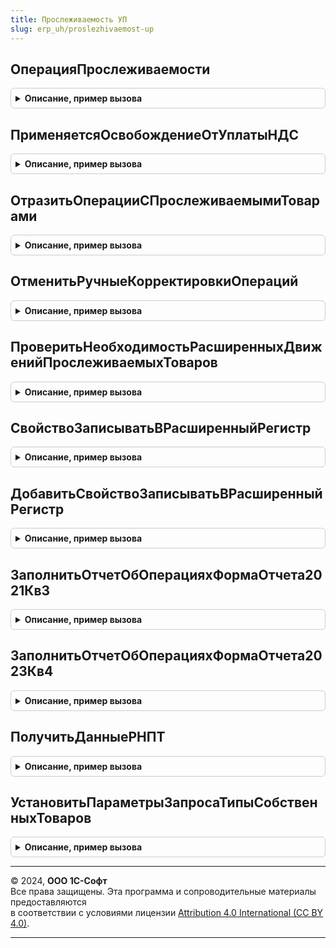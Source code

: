 ```yaml
---
title: Прослеживаемость УП
slug: erp_uh/proslezhivaemost-up
---
```



## ОперацияПрослеживаемости
<details style="margin: 1em 0; padding: 0.5em; border: 1px solid #ccc; border-radius: 6px;">

<summary style="font-weight: bold; cursor: pointer;">Описание, пример вызова</summary>

```bsl

//++ НЕ УТ

// Метод возвращает ссылку на элемент справочника КодыОперацийПрослеживаемости по коду
//
// Параметры:
//  КодОперации - Строка - Код операции
//
// Возвращаемое значение:
//  СправочникСсылка.КодыОперацийПрослеживаемости - Операция прослеживаемости
//
Функция ОперацияПрослеживаемости(КодОперации = "") Экспорт
```

Пример вызова
```bsl
Результат = ПрослеживаемостьУП.ОперацияПрослеживаемости(КодОперации);
```
</details>

## ПрименяетсяОсвобождениеОтУплатыНДС
<details style="margin: 1em 0; padding: 0.5em; border: 1px solid #ccc; border-radius: 6px;">

<summary style="font-weight: bold; cursor: pointer;">Описание, пример вызова</summary>

```bsl

// Применяется освобождение от уплаты НДС.
//
// Параметры:
//  Организация - СправочникСсылка.Организации
//  Дата - Дата
//
// Возвращаемое значение:
//  Булево - Применяется освобождение от уплаты НДС
Функция ПрименяетсяОсвобождениеОтУплатыНДС(Организация, Дата) Экспорт
```

Пример вызова
```bsl
Результат = ПрослеживаемостьУП.ПрименяетсяОсвобождениеОтУплатыНДС(Организация, Дата)  
```
</details>

## ОтразитьОперацииСПрослеживаемымиТоварами
<details style="margin: 1em 0; padding: 0.5em; border: 1px solid #ccc; border-radius: 6px;">

<summary style="font-weight: bold; cursor: pointer;">Описание, пример вызова</summary>

```bsl

// Метод подписки на событие, отслеживающий изменение регистров товары организаций и товары переданных на комиссию.
//
// Параметры:
//  Источник - РегистрНакопленияНаборЗаписей.ТоварыОрганизаций, РегистрНакопленияНаборЗаписей.ТоварыПереданныеНаКомиссию - набор записей регистра накоплений
//  Отказ - Булево - Отказ
//  Замещение - Булево - Замещение
//
Процедура ОтразитьОперацииСПрослеживаемымиТоварами(Источник, Отказ, Замещение) Экспорт
```

Пример вызова
```bsl
ПрослеживаемостьУП.ОтразитьОперацииСПрослеживаемымиТоварами(Источник, Отказ, Замещение) 
```
</details>

## ОтменитьРучныеКорректировкиОпераций
<details style="margin: 1em 0; padding: 0.5em; border: 1px solid #ccc; border-radius: 6px;">

<summary style="font-weight: bold; cursor: pointer;">Описание, пример вызова</summary>

```bsl

// Выполняет отмену ручных корректировок в регистре операций с прослеживаемыми товарами.
//
// Параметры:
//  СписокДокументов - Массив - Список документов
//
Процедура ОтменитьРучныеКорректировкиОпераций(СписокДокументов) Экспорт
```

Пример вызова
```bsl
ПрослеживаемостьУП.ОтменитьРучныеКорректировкиОпераций(СписокДокументов) 
```
</details>

## ПроверитьНеобходимостьРасширенныхДвиженийПрослеживаемыхТоваров
<details style="margin: 1em 0; padding: 0.5em; border: 1px solid #ccc; border-radius: 6px;">

<summary style="font-weight: bold; cursor: pointer;">Описание, пример вызова</summary>

```bsl

// Проверяет, есть ли необходимость в расширенных движениях прослеживаемых товаров. Записываем в расширенный регистр данные,
// если есть строки с различным отражением в отчетности, или если заполнены идентификаторы строк - в этом случае пишем все данные в расширенный регистр
//
// Параметры:
//  ТаблицаДвижений - ТаблицаЗначений - Движения в Регистр Накопления Операции с ПТ расширенный
//	Движения - КоллекцияДвижений - коллекция наборов записей движений документа
//
// Возвращаемое значение:
//  Булево
//
Функция ПроверитьНеобходимостьРасширенныхДвиженийПрослеживаемыхТоваров(ТаблицаДвижений, Движения) Экспорт
```

Пример вызова
```bsl
Результат = ПрослеживаемостьУП.ПроверитьНеобходимостьРасширенныхДвиженийПрослеживаемыхТоваров(ТаблицаДвижений, Движения) 
```
</details>

## СвойствоЗаписыватьВРасширенныйРегистр
<details style="margin: 1em 0; padding: 0.5em; border: 1px solid #ccc; border-radius: 6px;">

<summary style="font-weight: bold; cursor: pointer;">Описание, пример вызова</summary>

```bsl

// Возвращает имя свойства записи расширенных движений прослеживаемых товаров
//
// Возвращаемое значение:
//  Строка
//
Функция СвойствоЗаписыватьВРасширенныйРегистр() Экспорт
```

Пример вызова
```bsl
Результат = ПрослеживаемостьУП.СвойствоЗаписыватьВРасширенныйРегистр() 
```
</details>

## ДобавитьСвойствоЗаписыватьВРасширенныйРегистр
<details style="margin: 1em 0; padding: 0.5em; border: 1px solid #ccc; border-radius: 6px;">

<summary style="font-weight: bold; cursor: pointer;">Описание, пример вызова</summary>

```bsl

// Добавляет свойство записи расширенных движений прослеживаемых товаров
//
// Параметры:
//  ДокументОбъект - ДокументОбъект - Записываемый документ
//  ЗначениеСвойства - Булево - Признак необходимости записи движений в расширенный регистр
//
Процедура ДобавитьСвойствоЗаписыватьВРасширенныйРегистр(ДокументОбъект, Знач ЗначениеСвойства = Истина) Экспорт
```

Пример вызова
```bsl
ПрослеживаемостьУП.ДобавитьСвойствоЗаписыватьВРасширенныйРегистр(ДокументОбъект, ЗначениеСвойства);
```
</details>

## ЗаполнитьОтчетОбОперацияхФормаОтчета2021Кв3
<details style="margin: 1em 0; padding: 0.5em; border: 1px solid #ccc; border-radius: 6px;">

<summary style="font-weight: bold; cursor: pointer;">Описание, пример вызова</summary>

```bsl

// Выполняет подготовку и заполнение данных для регламентированного отчета.
//
// Параметры:
//  ПараметрыОтчета - Структура - Параметры отчета
//  Контейнер - Структура - Контейнер
//
Процедура ЗаполнитьОтчетОбОперацияхФормаОтчета2021Кв3(ПараметрыОтчета, Контейнер) Экспорт
```

Пример вызова
```bsl
ПрослеживаемостьУП.ЗаполнитьОтчетОбОперацияхФормаОтчета2021Кв3(ПараметрыОтчета, Контейнер) 
```
</details>

## ЗаполнитьОтчетОбОперацияхФормаОтчета2023Кв4
<details style="margin: 1em 0; padding: 0.5em; border: 1px solid #ccc; border-radius: 6px;">

<summary style="font-weight: bold; cursor: pointer;">Описание, пример вызова</summary>

```bsl

// Выполняет подготовку и заполнение данных для регламентированного отчета.
//
// Параметры:
//  ПараметрыОтчета - Структура - Параметры отчета
//  Контейнер - Структура - Контейнер
//
Процедура ЗаполнитьОтчетОбОперацияхФормаОтчета2023Кв4(ПараметрыОтчета, Контейнер) Экспорт
```

Пример вызова
```bsl
ПрослеживаемостьУП.ЗаполнитьОтчетОбОперацияхФормаОтчета2023Кв4(ПараметрыОтчета, Контейнер) 
```
</details>

## ПолучитьДанныеРНПТ
<details style="margin: 1em 0; padding: 0.5em; border: 1px solid #ccc; border-radius: 6px;">

<summary style="font-weight: bold; cursor: pointer;">Описание, пример вызова</summary>

```bsl

// Выполняет сбор данные по РНПТ.
//
// Параметры:
//  СтруктураПараметров - Структура
//
Процедура ПолучитьДанныеРНПТ(СтруктураПараметров) Экспорт
```

Пример вызова
```bsl
ПрослеживаемостьУП.ПолучитьДанныеРНПТ(СтруктураПараметров) 
```
</details>

## УстановитьПараметрыЗапросаТипыСобственныхТоваров
<details style="margin: 1em 0; padding: 0.5em; border: 1px solid #ccc; border-radius: 6px;">

<summary style="font-weight: bold; cursor: pointer;">Описание, пример вызова</summary>

```bsl

// Выполняет установку параметра ТипыСобственныхТоваров
//
// Параметры:
//  Запрос - Запрос
//
Процедура УстановитьПараметрыЗапросаТипыСобственныхТоваров(Запрос) Экспорт
```

Пример вызова
```bsl
ПрослеживаемостьУП.УстановитьПараметрыЗапросаТипыСобственныхТоваров(Запрос) 
```
</details>

---

© 2024, **ООО 1С-Софт**  
Все права защищены. Эта программа и сопроводительные материалы предоставляются  
в соответствии с условиями лицензии [Attribution 4.0 International (CC BY 4.0)](https://creativecommons.org/licenses/by/4.0/legalcode).

---
